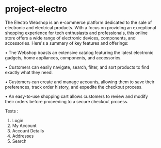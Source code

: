 # project-electro 
The Electro Webshop is an e-commerce platform dedicated to the sale of
electronic and electrical products. With a focus on providing an exceptional
shopping experience for tech enthusiasts and professionals, this online store
offers a wide range of electronic devices, components, and accessories. Here's a
summary of key features and offerings:

• The Webshop boasts an extensive catalog featuring the latest electronic
gadgets, home appliances, components, and accessories.

• Customers can easily navigate, search, filter, and sort products to find
exactly what they need.

• Customers can create and manage accounts, allowing them to save their
preferences, track order history, and expedite the checkout process.

• An easy-to-use shopping cart allows customers to review and modify their
orders before proceeding to a secure checkout process.


Tests :
1. Login 
2. My Account
3. Account Details
4. Addresses
5. Search


